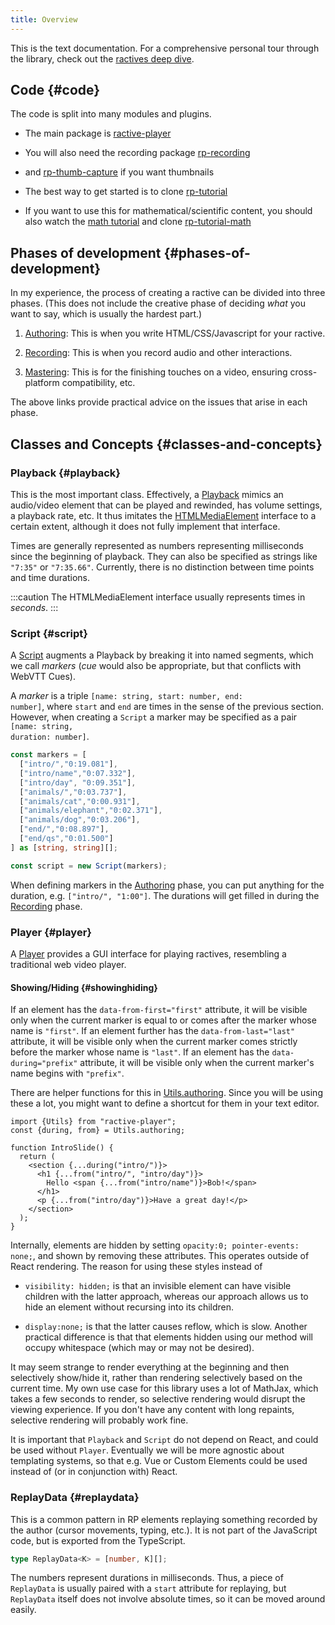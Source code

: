 ```yaml
---
title: Overview
---
```


This is the text documentation. For a comprehensive personal tour through the library, check out the [ractives deep dive](https://www.youtube.com/watch?v=9O8h58ANY64).

## Code {#code}
The code is split into many modules and plugins.

* The main package is <a href="https://www.npmjs.com/package/ractive-player">ractive-player</a>

* You will also need the recording package <a href="https://www.npmjs.com/package/rp-recording">rp-recording</a>

* and [rp-thumb-capture](https://github.com/ysulyma/rp-thumb-capture) if you want thumbnails

* The best way to get started is to clone <a href="https://github.com/ysulyma/rp-tutorial">rp-tutorial</a>

* If you want to use this for mathematical/scientific content, you should also watch the [math tutorial](/math) and clone [rp-tutorial-math](https://github.com/ysulyma/rp-tutorial-math)

## Phases of development {#phases-of-development}

In my experience, the process of creating a ractive can be divided into three phases. (This does not include the creative phase of deciding <em>what</em> you want to say, which is usually the hardest part.)

1. [Authoring](/docs/guide/authoring): This is when you write HTML/CSS/Javascript for your ractive.

1. [Recording](/docs/guide/recording): This is when you record audio and other interactions.

1. [Mastering](/docs/guide/mastering): This is for the finishing touches on a video, ensuring cross-platform compatibility, etc.

The above links provide practical advice on the issues that arise in each phase.

## Classes and Concepts {#classes-and-concepts}

### Playback {#playback}

This is the most important class. Effectively, a [Playback](/docs/reference/Playback) mimics an audio/video element that can be played and rewinded, has volume settings, a playback rate, etc. It thus imitates the <a href="https://developer.mozilla.org/en-US/docs/Web/API/HTMLMediaElement/">HTMLMediaElement</a> interface to a certain extent, although it does not fully implement that interface.

Times are generally represented as numbers representing milliseconds since the beginning of playback. They can also be specified as strings like <code class="language-typescript">"7:35"</code> or <code class="language-typescript">"7:35.66"</code>. Currently, there is no distinction between time points and time durations.

:::caution
The HTMLMediaElement interface usually represents times in _seconds_.
:::

### Script {#script}

A [Script](/docs/reference/Script) augments a Playback by breaking it into named segments, which we call <dfn>markers</dfn> (<em>cue</em> would also be appropriate, but that conflicts with WebVTT Cues).

A <dfn>marker</dfn> is a triple <code class="language-typescript">[name: string, start: number, end: number]</code>, where <code class="language-typescript">start</code> and <code class="language-typescript">end</code> are times in the sense of the previous section. However, when creating a <code class="language-typescript">Script</code> a marker may be specified as a pair <code class="language-typescript">[name: string, duration: number]</code>.

```ts
const markers = [
  ["intro/","0:19.081"],
  ["intro/name","0:07.332"],
  ["intro/day", "0:09.351"],
  ["animals/","0:03.737"],
  ["animals/cat","0:00.931"],
  ["animals/elephant","0:02.371"],
  ["animals/dog","0:03.206"],
  ["end/","0:08.897"],
  ["end/qs","0:01.500"]
] as [string, string][];

const script = new Script(markers);
```

When defining markers in the [Authoring](/docs/guide/authoring) phase, you can put anything for the duration, e.g. `["intro/", "1:00"]`. The durations will get filled in during the [Recording](/docs/guide/recording) phase.

### Player {#player}

A [Player](/docs/reference/Player) provides a GUI interface for playing ractives, resembling a traditional web video player.

#### Showing/Hiding {#showinghiding}

If an element has the <code class="language-html">data-from-first="first"</code> attribute, it will be visible only when the current marker is equal to or comes after the marker whose name is <code>"first"</code>. If an element further has the <code class="language-html">data-from-last="last"</code> attribute, it will be visible only when the current marker comes strictly before the marker whose name is <code>"last"</code>. If an element has the <code class="language-html">data-during="prefix"</code> attribute, it will be visible only when the current marker's name begins with <code class="language-typescript">"prefix"</code>.

There are helper functions for this in [Utils.authoring](/docs/reference/Utils#utilsauthoring). Since you will be using these a lot, you might want to define a shortcut for them in your text editor.

```tsx
import {Utils} from "ractive-player";
const {during, from} = Utils.authoring;

function IntroSlide() {
  return (
    <section {...during("intro/")}>
      <h1 {...from("intro/", "intro/day")}>
        Hello <span {...from("intro/name")}>Bob!</span>
      </h1>
      <p {...from("intro/day")}>Have a great day!</p>
    </section>
  );
}
```

Internally, elements are hidden by setting <code class="language-css">opacity:0; pointer-events: none;</code>, and shown by removing these attributes. This operates outside of React rendering. The reason for using these styles instead of

* <code class="language-css">visibility: hidden;</code> is that an invisible element can have visible children with the latter approach, whereas our approach allows us to hide an element without recursing into its children.

* <code class="language-css">display:none;</code> is that the latter causes reflow, which is slow. Another practical difference is that that elements hidden using our method will occupy whitespace (which may or may not be desired).

<!-- <p class="todo">insert warning about starting -->

It may seem strange to render everything at the beginning and then selectively show/hide it, rather than rendering selectively based on the current time. My own use case for this library uses a lot of MathJax, which takes a few seconds to render, so selective rendering would disrupt the viewing experience. If you don't have any content with long repaints, selective rendering will probably work fine.

It is important that <code class="language-typescript">Playback</code> and <code class="language-typescript">Script</code> do not depend on React, and could be used without <code class="language-typescript">Player</code>. Eventually we will be more agnostic about templating systems, so that e.g. Vue or Custom Elements could be used instead of (or in conjunction with) React.

### ReplayData {#replaydata}

This is a common pattern in RP elements replaying something recorded by the author (cursor movements, typing, etc.). It is not part of the JavaScript code, but is exported from the TypeScript.

<!-- <pre><code class="language-typescript"> -->
```typescript
type ReplayData<K> = [number, K][];
```

The numbers represent durations in milliseconds. Thus, a piece of <code class="language-typescript">ReplayData</code> is usually paired with a <code class="language-typescript">start</code> attribute for replaying, but <code class="language-typescript">ReplayData</code> itself does not involve absolute times, so it can be moved around easily.
